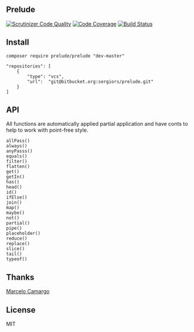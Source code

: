 Prelude
-------
[![Scrutinizer Code Quality](https://scrutinizer-ci.com/b/sergiors/prelude/badges/quality-score.png?b=master)](https://scrutinizer-ci.com/b/sergiors/prelude/?branch=master)
[![Code Coverage](https://scrutinizer-ci.com/b/sergiors/prelude/badges/coverage.png?b=master)](https://scrutinizer-ci.com/b/sergiors/prelude/?branch=master)
[![Build Status](https://scrutinizer-ci.com/b/sergiors/prelude/badges/build.png?b=master)](https://scrutinizer-ci.com/b/sergiors/prelude/build-status/master)

Install
-------

`composer require prelude/prelude "dev-master"`

```
"repositories": [
    {
        "type": "vcs",
        "url":  "git@bitbucket.org:sergiors/prelude.git"
    }
]
```

API
---
All functions are automatically applied partial application and have conts to help to work with point-free style.

```
allPass()
always()
anyPasss()
equals()
filter()
flatten()
get()
getIn()
has()
head()
id()
ifElse()
join()
map()
maybe()
not()
partial()
pipe()
placeholder()
reduce()
replace()
slice()
tail()
typeof()
```

Thanks
------
[Marcelo Camargo](https://github.com/haskellcamargo)

License
-------
MIT
